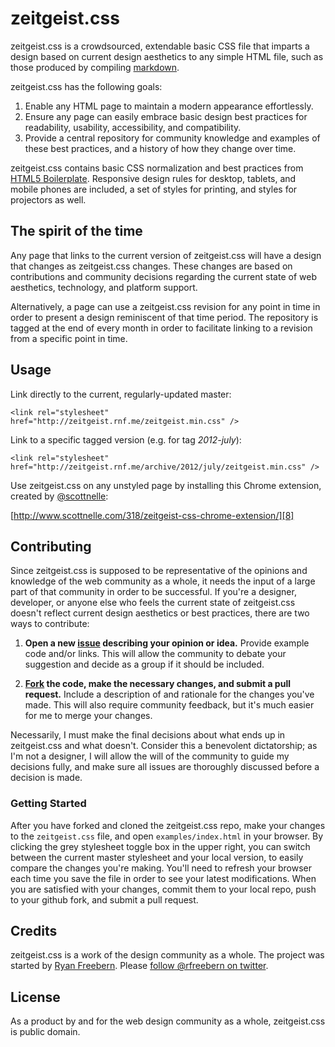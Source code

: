 zeitgeist.css
=============

zeitgeist.css is a crowdsourced, extendable basic CSS file that imparts a design based on current design aesthetics to any simple HTML file, such as those produced by compiling [markdown][1].

zeitgeist.css has the following goals:

1. Enable any HTML page to maintain a modern appearance effortlessly.
2. Ensure any page can easily embrace basic design best practices for readability, usability, accessibility, and compatibility.
3. Provide a central repository for community knowledge and examples of these best practices, and a history of how they change over time.

zeitgeist.css contains basic CSS normalization and best practices from [HTML5 Boilerplate][2]. Responsive design rules for desktop, tablets, and mobile phones are included, a set of styles for printing, and styles for projectors as well.

The spirit of the time
----------------------

Any page that links to the current version of zeitgeist.css will have a design that changes as zeitgeist.css changes. These changes are based on contributions and community decisions regarding the current state of web aesthetics, technology, and platform support.

Alternatively, a page can use a zeitgeist.css revision for any point in time in order to present a design reminiscent of that time period. The repository is tagged at the end of every month in order to facilitate linking to a revision from a specific point in time.

Usage
-----

Link directly to the current, regularly-updated master:

    <link rel="stylesheet" href="http://zeitgeist.rnf.me/zeitgeist.min.css" />

Link to a specific tagged version (e.g. for tag _2012-july_):

    <link rel="stylesheet" href="http://zeitgeist.rnf.me/archive/2012/july/zeitgeist.min.css" />

Use zeitgeist.css on any unstyled page by installing this Chrome extension, created by [@scottnelle][7]:

[http://www.scottnelle.com/318/zeitgeist-css-chrome-extension/][8]

Contributing
------------

Since zeitgeist.css is supposed to be representative of the opinions and knowledge of the web community as a whole, it needs the input of a large part of that community in order to be successful. If you're a designer, developer, or anyone else who feels the current state of zeitgeist.css doesn't reflect current design aesthetics or best practices, there are two ways to contribute:

1. **Open a new [issue][3] describing your opinion or idea.**
    Provide example code and/or links. This will allow the community to debate your suggestion and decide as a group if it should be included.

2. **[Fork][4] the code, make the necessary changes, and submit a pull request.**
    Include a description of and rationale for the changes you've made. This will also require community feedback, but it's much easier for me to merge your changes.

Necessarily, I must make the final decisions about what ends up in zeitgeist.css and what doesn't. Consider this a benevolent dictatorship; as I'm not a designer, I will allow the will of the community to guide my decisions fully, and make sure all issues are thoroughly discussed before a decision is made.

### Getting Started

After you have forked and cloned the zeitgeist.css repo, make your changes to the `zeitgeist.css` file, and open `examples/index.html` in your browser. By clicking the grey stylesheet toggle box in the upper right, you can switch between the current master stylesheet and your local version, to easily compare the changes you're making. You'll need to refresh your browser each time you save the file in order to see your latest modifications. When you are satisfied with your changes, commit them to your local repo, push to your github fork, and submit a pull request.

Credits
-------

zeitgeist.css is a work of the design community as a whole. The project was started by [Ryan Freebern][5]. Please [follow @rfreebern on twitter][6].

License
-------

As a product by and for the web design community as a whole, zeitgeist.css is public domain.

 [1]: http://daringfireball.net/projects/markdown "Daring Fireball: Markdown"
 [2]: http://h5bp.com "HTML5 Boilerplate"
 [3]: https://github.com/rfreebern/zeitgeist.css/issues "zeitgeist.css Issues"
 [4]: https://github.com/rfreebern/zeitgeist.css/fork_select "Fork zeitgeist.css"
 [5]: http://rnf.me "Ryan Freebern: I &hearts; the web."
 [6]: http://twitter.com/rfreebern "@rfreebern on Twitter"
 [7]: http://twitter.com/scottnelle "@scottnelle on Twitter"
 [8]: http://www.scottnelle.com/318/zeitgeist-css-chrome-extension/ "zeitgeist.css Chrome extension by Scott Nelle"
